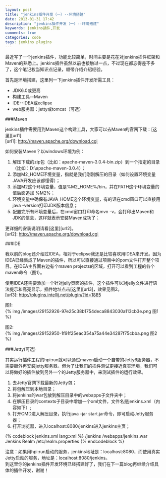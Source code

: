 ```yaml
---
layout: post
title: "jenkins插件开发（一）--环境搭建"
date: 2013-01-31 17:42
description: "jenkins插件开发（一）--环境搭建"
keywords: jenkins插件,开发
comments: true
categories: code
tags: jenkins plugins
---
```

  
最近写了一个jenkins插件，功能比较简单，时间主要是花在对jenkins插件框架和Maven的熟悉上。jenkins插件虽然以前也接触过一点，不过现在都忘得差不多了，这个笔记权当知识点记录，顺带介绍介绍经验。  
  
首先是环境搭建，这里列一下jenkins插件开发所需工具：  
  
* JDK6.0或更高
* 构建工具--Maven
* IDE--IDEA或eclipse
* web服务器：jetty或tomcat（可选）
  
###Maven  
  
jenkins插件需要用到Maven这个构建工具，大家可以去Maven的官网下载：[这里][url1]  
[url1]: http://maven.apache.org/download.cgi  
  
如何安装Maven？以windows环境为例：  
  
1. 解压下载的zip包（比如：apache-maven-3.0.4-bin.zip）到一个指定的目录（比如：D:\apache-maven-3.0.4）；
2. 添加M2_HOME环境变量，指就是我们刚刚解压的目录（如何设置环境变量JAVA开发应该都懂得）；
3. 添加M2这个环境变量，值是%M2_HOME%/bin，并在PATH这个环境变量的值后面追加 %M2%；
4. 环境变量中确保有JAVA_HOME这个环境变量，有的话在cmd窗口可以直接用java -version打印JDK版本信息；
5. 配置完所有环境变量后，在cmd窗口打印命名mvn -v，会打印出Maven和JDK的信息，这样就表示安装Maven成功了；
  
更详细的安装说明请看[这里][url2]。  
[url2]: http://maven.apache.org/download.cgi  
  
###IDE  

我以前的blog还介绍过IDEA，相对于eclipse我还是比较喜欢用IDEA来开发。因为IDEA已经集成了Maven的插件，所以可以直接通过项目中的pom文件打开整个项目。在IDEA主界面右边有个maven projects的区域，打开可以看到工程的各个maven命令（图1）。  
  
使用IDEA还需要添加一个针对jelly页面的插件，这个插件可以对jelly文件进行语法提示和高亮显示，插件地址点击[这里][url3]，效果见图2。  
[url3]: http://plugins.intellij.net/plugin/?id=1885  
  
图1:  
{% img /images/29152926-97e25c38b1754deca8843030a113cb3e.png 图1 %}
  
图2:  
{% img /images/29152950-1f91f25eac354a75a44e34287f75cbba.png 图2 %}
   
###Jetty(可选)  
  
其实运行插件工程的hpi:run就可以通过maven启动一个自带的Jetty6服务器，不需要额外再安装jetty服务器。但为了让我们的插件测试更接近真实环境，我们可以将做好的插件放到另外一个的Jetty服务器中，来测试插件的运行效果。  
  
1. 去Jetty官网下载最新的Jetty包；
2. 将包解压到本地目录；
3. 将jenkins的war包放到解压目录中的webapps子文件夹中；
4. 在解压目录的contexts子目录中增加一个xml文件，文件名是jenkins.xml（内容如下）;
5. 打开CMD进入解压目录，执行java -jar start.jar命令，即可启动Jetty服务器；
6. 打开浏览器，进入localhost:8080/jenkins进入jenkins主页；
  
{% codeblock jenkins.xml lang:xml %}
<Configure class="org.eclipse.jetty.webapp.WebAppContext">
  <Set name="contextPath">/jenkins</Set>
  <Set name="war"><SystemProperty name="jetty.home" default="."/>/webapps/jenkins.war</Set>
  <Get name="securityHandler">
    <Set name="loginService">
      <New class="org.eclipse.jetty.security.HashLoginService">
        <Set name="name">Jenkins Realm</Set>
        <Set name="config"><SystemProperty name="jetty.home" default="."/>/etc/realm.properties</Set>
      </New>
    </Set>
  </Get>
</Configure>
{% endcodeblock %}   
  
注意：如果用hpi:run启动的服务，jenkins地址是：localhost:8080，而使用真实Jetty启动的服务，地址是：localhost:8080/jenkins。  
到这里你的jenkins插件开发环境已经搭建好了，我们在下一篇blog再继续介绍具体的插件开发，谢谢！  
  


